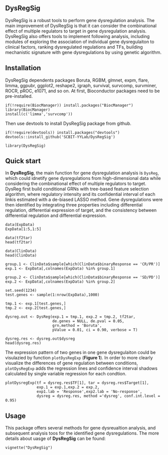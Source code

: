 ## DysRegSig
DysRegSig is a robust tools to perform gene dysregulation analysis. The main improvement of DysRegSig is that it can consider the combinational effect of multiple regulators to target in gene dysregulation analysis. DysRegSig also offers tools to implement following analysis, including modules of exploring the association of individual gene dysregulaiton to clinical factors, ranking dysregulated regulations and TFs, building mechanistic signature with gene dysregulations by using genetic algorithm.

## Installation
DysRegSig dependents packages Boruta, RGBM, glmnet, expm, flare, limma, ggpubr, ggplot2, reshape2, igraph, survival, survcomp, survminer, ROCR, pROC, e1071, and so on. At first, Bioconductor packages need to be pre-installed.

```{r, eval = FALSE}
if(!require(BiocManager)) install.packages("BiocManager")
library(BiocManager)
install(c('limma','survcomp'))
```

Then use devtools to install DysRegSig package from github.

```{r, eval = FALSE}
if(!require(devtools)) install.packages("devtools")
devtools::install_github('SCBIT-YYLab/DysRegSig')
```

```{r, eval = FALSE}
library(DysRegSig)
```

## Quick start
In **DysRegSig**, the main function for gene dysregulation analysis is `DysReg`, which could idnetify gene dysregulations from high-dimensional data while considering the combinational effect of multiple regulators to target. DysReg first build conditional GRNs with tree-based feature selection algorithm, where  regulatory intensity and its confidential interval of each linkis estimated with a de-biased LASSO method. Gene dysregulations were then identified by integrating three properties including differential regulation, differential expression of target, and the consistency between differential regulation and differential expression.

```{r, eval = FALSE}
data(ExpData)
ExpData[1:5,1:5]

data(tf2tar)
head(tf2tar)

data(ClinData)
head(ClinData)

group.1 <- ClinData$sample[which(ClinData$binaryResponse == 'CR/PR')]
exp.1 <- ExpData[,colnames(ExpData) %in% group.1]

group.2 <- ClinData$sample[which(ClinData$binaryResponse == 'SD/PD')]
exp.2 <- ExpData[,colnames(ExpData) %in% group.2]

set.seed(1234)
test.genes <- sample(1:nrow(ExpData),1000)

tmp.1 <- exp.1[test.genes,]
tmp.2 <- exp.2[test.genes,]

dysreg.out <- DysReg(exp.1 = tmp.1, exp.2 = tmp.2, tf2tar, 
                     de.genes = NULL, de.pval = 0.05, 
                     grn.method = 'Boruta', 
                     pValue = 0.01, ci = 0.90, verbose = T)
                     
dysreg.res <- dysreg.out$dysreg
head(dysreg.res)

```

The expression pattern of two genes in one gene dysregulaiton could be visulazied by function `plotDysRegExp` (**Figure 1**). In order to more clearly visualize the differences of gene regulation between conditions, `plotDysRegExp` adds the regression lines and confidence interval shadows calculated by single variable regression for each condtion. 

```{r, eval = FALSE}
plotDysregExp(tf = dysreg.res$TF[1], tar = dysreg.res$Target[1],
              exp.1 = exp.1,exp.2 = exp.2, 
              exp1.lab = 'Response',exp2.lab = 'No-response',
              dysreg = dysreg.res, method ='dysreg', conf.int.level = 0.95)
```

## Usage

This package offers several methods for gene dysreualtion analysis, and subsequent analysis toos for the identified gene dysregulations. The more details about uasge of **DysRegSig** can be found: 

```{r, eval = FALSE}
vignette("DysRegSig")
```
